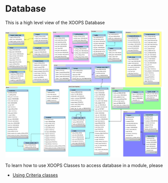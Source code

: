 # Database

This is a high level view of the XOOPS Database

![](../assets/XoopsDB.png)

To learn how to use XOOPS Classes to access database in a module, please 

* [Using Criteria classes](en/book/database/usingclasses.md)
